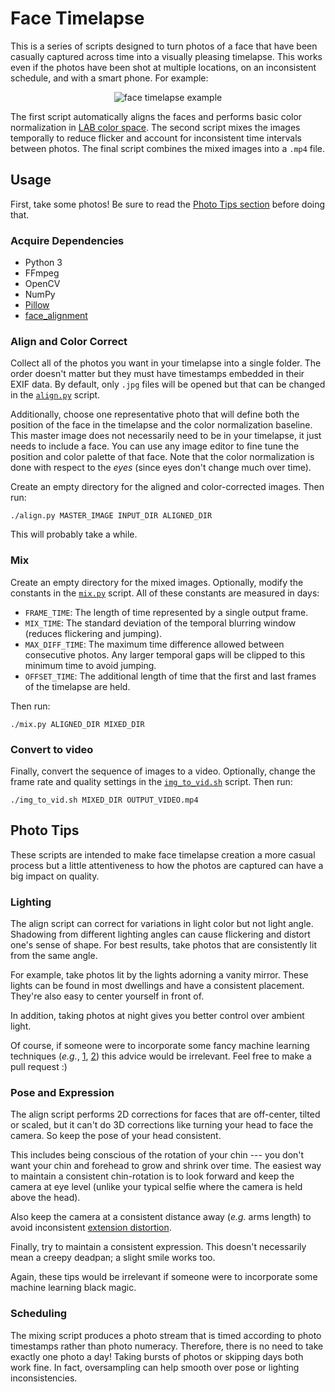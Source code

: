 # Face Timelapse

This is a series of scripts designed to turn photos of a face that have been casually captured across time into a visually pleasing timelapse.
This works even if the photos have been shot at multiple locations, on an inconsistent schedule, and with a smart phone.
For example:

<p align="center">
  <img src="https://live.staticflickr.com/65535/51116327601_e2b205a9fc_o_d.gif" alt="face timelapse example"/>
</p>

The first script automatically aligns the faces and performs basic color normalization in [LAB color space](https://en.wikipedia.org/wiki/CIELAB_color_space).
The second script mixes the images temporally to reduce flicker and account for inconsistent time intervals between photos.
The final script combines the mixed images into a ```.mp4``` file.

## Usage

First, take some photos! Be sure to read the [Photo Tips section](#photo-tips) before doing that.

### Acquire Dependencies

- Python 3
- FFmpeg
- OpenCV
- NumPy
- [Pillow](https://pillow.readthedocs.io)
- [face_alignment](https://github.com/1adrianb/face-alignment)

### Align and Color Correct

Collect all of the photos you want in your timelapse into a single folder.
The order doesn't matter but they must have timestamps embedded in their EXIF data.
By default, only ```.jpg``` files will be opened but that can be changed in the [```align.py```](https://github.com/sportdeath/face_timelapse/blob/master/align.py) script.

Additionally, choose one representative photo that will define both the position of the face in the timelapse and the color normalization baseline.
This master image does not necessarily need to be in your timelapse, it just needs to include a face.
You can use any image editor to fine tune the position and color palette of that face.
Note that the color normalization is done with respect to the *eyes* (since eyes don't change much over time).

Create an empty directory for the aligned and color-corrected images. Then run:

    ./align.py MASTER_IMAGE INPUT_DIR ALIGNED_DIR

This will probably take a while.

### Mix

Create an empty directory for the mixed images.
Optionally, modify the constants in the [```mix.py```](https://github.com/sportdeath/face_timelapse/blob/master/mix.py) script.
All of these constants are measured in days:

- ```FRAME_TIME```: The length of time represented by a single output frame.
- ```MIX_TIME```: The standard deviation of the temporal blurring window (reduces flickering and jumping).
- ```MAX_DIFF_TIME```: The maximum time difference allowed between consecutive photos. Any larger temporal gaps will be clipped to this minimum time to avoid jumping.
- ```OFFSET_TIME```: The additional length of time that the first and last frames of the timelapse are held.

Then run:

    ./mix.py ALIGNED_DIR MIXED_DIR

### Convert to video

Finally, convert the sequence of images to a video. Optionally, change the frame rate and quality settings in the [```img_to_vid.sh```](https://github.com/sportdeath/face_timelapse/blob/master/img_to_vid.sh) script. Then run:

    ./img_to_vid.sh MIXED_DIR OUTPUT_VIDEO.mp4

## Photo Tips

These scripts are intended to make face timelapse creation a more casual process
but a little attentiveness to how the photos are captured can have a big impact on quality.

### Lighting

The align script can correct for variations in light color but not light angle.
Shadowing from different lighting angles can cause flickering and distort one's sense of shape.
For best results, take photos that are consistently lit from the same angle.

For example, take photos lit by the lights adorning a vanity mirror.
These lights can be found in most dwellings and have a consistent placement.
They're also easy to center yourself in front of.

In addition, taking photos at night gives you better control over ambient light.

Of course, if someone were to incorporate some fancy machine learning techniques
(*e.g.*, [1](https://zhhoper.github.io/dpr.html),
[2](https://ceciliavision.github.io/project-pages/portrait))
this advice would be irrelevant.
Feel free to make a pull request :)

### Pose and Expression

The align script performs 2D corrections for faces that are off-center, tilted or scaled,
but it can't do 3D corrections like turning your head to face the camera.
So keep the pose of your head consistent.

This includes being conscious of the rotation of your chin --- you don't want your chin and forehead to grow and shrink over time.
The easiest way to maintain a consistent chin-rotation is to look forward and keep the camera at eye level (unlike your typical selfie where the camera is held above the head).

Also keep the camera at a consistent distance away (*e.g.* arms length) to avoid inconsistent [extension distortion](https://en.wikipedia.org/wiki/Selfie#Facial_distortion_effect).

Finally, try to maintain a consistent expression.
This doesn't necessarily mean a creepy deadpan; a slight smile works too.

Again, these tips would be irrelevant if someone were to incorporate some machine learning black magic.

### Scheduling

The mixing script produces a photo stream that is timed according to photo timestamps rather than photo numeracy.
Therefore, there is no need to take exactly one photo a day!
Taking bursts of photos or skipping days both work fine.
In fact, oversampling can help smooth over pose or lighting inconsistencies.
